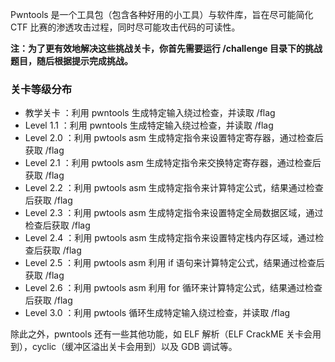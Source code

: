 Pwntools 是一个工具包（包含各种好用的小工具）与软件库，旨在尽可能简化 CTF 比赛的渗透攻击过程，同时尽可能攻击代码的可读性。

**注：为了更有效地解决这些挑战关卡，你首先需要运行 /challenge 目录下的挑战题目，随后根据提示完成挑战。**

### 关卡等级分布

- 教学关卡 ：利用 pwntools 生成特定输入绕过检查，并读取 /flag
- Level 1.1 ：利用 pwntools 生成特定输入绕过检查，并读取 /flag
- Level 2.0 ：利用 pwtools asm 生成特定指令来设置特定寄存器，通过检查后获取 /flag
- Level 2.1 ：利用 pwtools asm 生成特定指令来交换特定寄存器，通过检查后获取 /flag
- Level 2.2 ：利用 pwtools asm 生成特定指令来计算特定公式，结果通过检查后获取 /flag
- Level 2.3 ：利用 pwtools asm 生成特定指令来设置特定全局数据区域，通过检查后获取 /flag
- Level 2.4 ：利用 pwtools asm 生成特定指令来设置特定栈内存区域，通过检查后获取 /flag
- Level 2.5 ：利用 pwtools asm 利用 if 语句来计算特定公式，结果通过检查后获取 /flag
- Level 2.6 ：利用 pwtools asm 利用 for 循环来计算特定公式，结果通过检查后获取 /flag
- Level 3.0 ：利用 pwtools 循环生成特定输入绕过检查，并读取 /flag

除此之外，pwntools 还有一些其他功能，如 ELF 解析（ELF CrackME 关卡会用到），cyclic（缓冲区溢出关卡会用到）以及 GDB 调试等。

